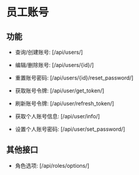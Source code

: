 # 员工账号


## 功能

- 查询/创建账号:
[/api/users/]

- 编辑/删除账号:
[/api/users/{id}/]

- 重置账号密码:
[/api/users/{id}/reset_password/]

- 获取账号令牌:
[/api/user/get_token/]

- 刷新账号令牌:
[/api/user/refresh_token/]

- 获取个人账号信息:
[/api/user/info/]

- 设置个人账号密码:
[/api/user/set_password/]


## 其他接口

- 角色选项:
[/api/roles/options/]
